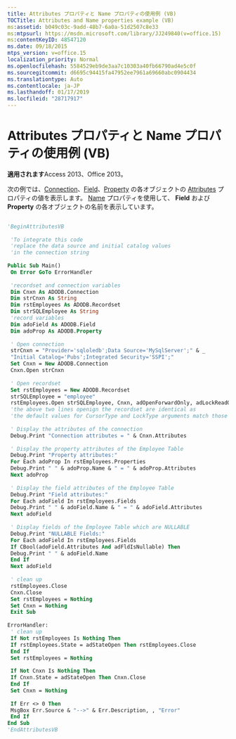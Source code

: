 ```yaml
---
title: Attributes プロパティと Name プロパティの使用例 (VB)
TOCTitle: Attributes and Name properties example (VB)
ms:assetid: b049c03c-9add-48b7-6a0a-51d2507c8e33
ms:mtpsurl: https://msdn.microsoft.com/library/JJ249840(v=office.15)
ms:contentKeyID: 48547120
ms.date: 09/18/2015
mtps_version: v=office.15
localization_priority: Normal
ms.openlocfilehash: 5584529eb9de3aa7c10303a40fb66790ad4e5c0f
ms.sourcegitcommit: d6695c94415fa47952ee7961a69660abc0904434
ms.translationtype: Auto
ms.contentlocale: ja-JP
ms.lasthandoff: 01/17/2019
ms.locfileid: "28717917"
---
```

# <a name="attributes-and-name-properties-example-vb"></a>Attributes プロパティと Name プロパティの使用例 (VB)


**適用されます**Access 2013、Office 2013。

次の例では、[Connection](attributes-property-ado.md)、[Field](connection-object-ado.md)、[Property](field-object-ado.md) の各オブジェクトの [Attributes](property-object-ado.md) プロパティの値を表示します。 [Name](name-property-ado.md) プロパティを使用して、 **Field** および **Property** の各オブジェクトの名前を表示しています。

```vb 
 
'BeginAttributesVB 
 
 'To integrate this code 
 'replace the data source and initial catalog values 
 'in the connection string 
 
Public Sub Main() 
 On Error GoTo ErrorHandler 
 
 'recordset and connection variables 
 Dim Cnxn As ADODB.Connection 
 Dim strCnxn As String 
 Dim rstEmployees As ADODB.Recordset 
 Dim strSQLEmployee As String 
 'record variables 
 Dim adoField As ADODB.Field 
 Dim adoProp As ADODB.Property 
 
 ' Open connection 
 strCnxn = "Provider='sqloledb';Data Source='MySqlServer';" & _ 
 "Initial Catalog='Pubs';Integrated Security='SSPI';" 
 Set Cnxn = New ADODB.Connection 
 Cnxn.Open strCnxn 
 
 ' Open recordset 
 Set rstEmployees = New ADODB.Recordset 
 strSQLEmployee = "employee" 
 rstEmployees.Open strSQLEmployee, Cnxn, adOpenForwardOnly, adLockReadOnly, adCmdTable 
 'the above two lines openign the recordset are identical as 
 'the default values for CursorType and LockType arguments match those shown 
 
 ' Display the attributes of the connection 
 Debug.Print "Connection attributes = " & Cnxn.Attributes 
 
 ' Display the property attributes of the Employee Table 
 Debug.Print "Property attributes:" 
 For Each adoProp In rstEmployees.Properties 
 Debug.Print " " & adoProp.Name & " = " & adoProp.Attributes 
 Next adoProp 
 
 ' Display the field attributes of the Employee Table 
 Debug.Print "Field attributes:" 
 For Each adoField In rstEmployees.Fields 
 Debug.Print " " & adoField.Name & " = " & adoField.Attributes 
 Next adoField 
 
 ' Display fields of the Employee Table which are NULLABLE 
 Debug.Print "NULLABLE Fields:" 
 For Each adoField In rstEmployees.Fields 
 If CBool(adoField.Attributes And adFldIsNullable) Then 
 Debug.Print " " & adoField.Name 
 End If 
 Next adoField 
 
 ' clean up 
 rstEmployees.Close 
 Cnxn.Close 
 Set rstEmployees = Nothing 
 Set Cnxn = Nothing 
 Exit Sub 
 
ErrorHandler: 
 ' clean up 
 If Not rstEmployees Is Nothing Then 
 If rstEmployees.State = adStateOpen Then rstEmployees.Close 
 End If 
 Set rstEmployees = Nothing 
 
 If Not Cnxn Is Nothing Then 
 If Cnxn.State = adStateOpen Then Cnxn.Close 
 End If 
 Set Cnxn = Nothing 
 
 If Err <> 0 Then 
 MsgBox Err.Source & "-->" & Err.Description, , "Error" 
 End If 
End Sub 
'EndAttributesVB 
```

